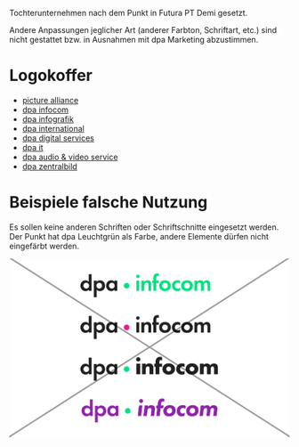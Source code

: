 Tochterunternehmen nach dem Punkt in Futura PT Demi gesetzt.

Andere Anpassungen jeglicher Art (anderer Farbton, Schriftart, etc.) sind nicht gestattet bzw. in Ausnahmen mit dpa Marketing abzustimmen.


# Logokoffer
- [picture alliance](https://devel-designkit.dpa-id.de/api/v1/tree/Logos/dpa-Tochterunternehmen/picturealliance.zip)
- [dpa infocom](https://devel-designkit.dpa-id.de/api/v1/tree/Logos/dpa-Tochterunternehmen/dpa_infocom.zip)
- [dpa infografik](https://devel-designkit.dpa-id.de/api/v1/tree/Logos/dpa-Tochterunternehmen/dpa_infografik.zip)
- [dpa international](https://devel-designkit.dpa-id.de/api/v1/tree/Logos/dpa-Tochterunternehmen/dpa_international.zip)
- [dpa digital services](https://devel-designkit.dpa-id.de/api/v1/tree/Logos/dpa-Tochterunternehmen/dpa_digitalservices.zip)
- [dpa it](https://devel-designkit.dpa-id.de/api/v1/tree/Logos/dpa-Tochterunternehmen/dpa_it.zip)
- [dpa audio & video service](https://devel-designkit.dpa-id.de/api/v1/tree/Logos/dpa-Tochterunternehmen/dpa_audiovideoservice.zip)
- [dpa zentralbild](https://devel-designkit.dpa-id.de/api/v1/tree/Logos/dpa-Tochterunternehmen/dpa_zentralbild.zip)



# Beispiele falsche Nutzung

Es sollen keine anderen Schriften oder Schriftschnitte eingesetzt werden. Der Punkt hat dpa Leuchtgrün als Farbe, andere Elemente dürfen nicht eingefärbt werden.

![Falsche Nutzung](FN.png)